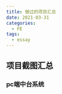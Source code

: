 ```yaml
---
title: 做过的项目汇总
date: 2021-03-31
categories:
  - FE
tags:
  - essay
---
```


## 项目截图汇总

### pc端中台系统


